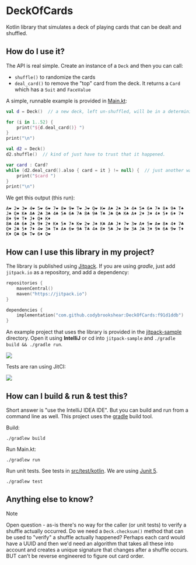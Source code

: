 # DeckOfCards
Kotlin library that simulates a deck of playing cards that can be dealt and shuffled.

## How do I use it?

The API is real simple. Create an instance of a `Deck` and then you can call:
* `shuffle()` to randomize the cards
* `deal_card()` to remove the "top" card from the deck. It returns a `Card` which has a `Suit` and `FaceValue`

A simple, runnable example is provided in [Main.kt](src/main/kotlin/Main.kt):

```kotlin
val d = Deck()  // a new deck, left un-shuffled, will be in a deterministic order

for (i in 1..52) {
    print("${d.deal_card()} ")
}
print("\n")

val d2 = Deck()
d2.shuffle()  // kind of just have to trust that it happened.

var card : Card?
while (d2.deal_card().also { card = it } != null) {  // just another way to loop through
    print("$card ")
}
print("\n")
```

We get this output (this run):
```text
A❤ 2❤ 3❤ 4❤ 5❤ 6❤ 7❤ 8❤ 9❤ T❤ J❤ Q❤ K❤ A♠ 2♠ 3♠ 4♠ 5♠ 6♠ 7♠ 8♠ 9♠ T♠ J♠ Q♠ K♠ A♣ 2♣ 3♣ 4♣ 5♣ 6♣ 7♣ 8♣ 9♣ T♣ J♣ Q♣ K♣ A♦ 2♦ 3♦ 4♦ 5♦ 6♦ 7♦ 8♦ 9♦ T♦ J♦ Q♦ K♦ 
8♣ 4♣ 6♠ 2♠ 9♦ 2♦ K♠ 5♠ 7♠ K❤ 2❤ J♠ K♣ A♣ J♦ 7❤ 3❤ A♦ 5❤ A❤ 8♠ 4♦ 7♣ Q♦ 2♣ 5♦ 7♦ 4❤ 3♠ T♠ A♠ 6❤ 9♣ T♣ 4♠ 8♦ 5♣ J❤ 8❤ 3♣ J♣ 3♦ 9♠ 6♣ 9❤ T♦ K♦ Q♣ Q♠ T❤ 6♦ Q❤
```

## How can I use this library in my project?

The library is published using [Jitpack](https://jitpack.io/#codybrookshear/DeckOfCards/23034b03). If you are using *gradle*, just add `jitpack.io` as a repository, and add a dependency:

```kotlin
repositories {
    mavenCentral()
    maven("https://jitpack.io")
}

dependencies {
    implementation("com.github.codybrookshear:DeckOfCards:f91d1ddb")
}
```

An example project that uses the library is provided in the [jitpack-sample](jitpack-sample) directory. Open it using **IntelliJ** or cd into `jitpack-sample` and `./gradle build && ./gradle run`.

[![](https://jitpack.io/v/codybrookshear/DeckOfCards.svg)](https://jitpack.io/#codybrookshear/DeckOfCards)

Tests are ran using JitCI:

[![](https://jitci.com/gh/codybrookshear/DeckOfCards/svg)](https://jitci.com/gh/codybrookshear/DeckOfCards)

## How can I build & run & test this?
 
Short answer is "use the IntelliJ IDEA IDE". But you can build and run from a command line as well. This project uses the [gradle](https://gradle.org/) build tool.

Build:
```shell
./gradlew build
```

Run Main.kt:
```shell
./gradlew run
```

Run unit tests. See tests in [src/test/kotlin](src/test/kotlin). We are using [Junit 5](https://junit.org/junit5/docs/current/user-guide/).
```shell
./gradlew test
```

## Anything else to know?

> [!NOTE]  
> Open question - as-is there's no way for the caller (or unit tests) to verify a shuffle actually occurred. Do we need a `Deck.checksum()` method that can be used to "verify" a shuffle actually happened?  Perhaps each card would have a UUID and then we'd need an algorithm that takes all these into account and creates a unique signature that changes after a shuffle occurs. BUT can't be reverse engineered to figure out card order.